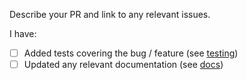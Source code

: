 Describe your PR and link to any relevant issues. 

I have:
 - [ ] Added tests covering the bug / feature (see [testing](https://github.com/niko0xdev/gqlgen/blob/master/TESTING.md))
 - [ ] Updated any relevant documentation (see [docs](https://github.com/niko0xdev/gqlgen/tree/master/docs/content))
